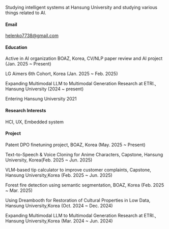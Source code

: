 


Studying intelligent systems at Hansung University and studying various things related to AI.

#### Email
helenko7738@gmail.com

#### Education
Active in AI organization BOAZ, Korea, CV/NLP paper review and AI project (Jan. 2025 ~ Present)

LG Aimers 6th Cohort, Korea (Jan. 2025 ~ Feb. 2025)

Expanding Multimodal LLM to Multimodal Generation Research at ETRI., Hansung University (2024 ~ present)

Entering Hansung University 2021 

#### Research Interests
HCI, UX, Embedded system

#### Project
Patent DPO finetuning project, BOAZ, Korea (May. 2025 ~ Present)

Text-to-Speech & Voice Cloning for Anime Characters, Capstone, Hansung University, Korea(Feb. 2025 ~ Jun. 2025)

VLM-based tip calculator to improve customer complaints, Capstone, Hansung University,Korea (Feb. 2025 ~ Jun. 2025)

Forest fire detection using semantic segmentation, BOAZ, Korea (Feb. 2025 ~ Mar. 2025)

Using Dreambooth for Restoration of Cultural Properties in Low Data, Hansung University,Korea (Oct. 2024 ~ Dec. 2024)

Expanding Multimodal LLM to Multimodal Generation Research at ETRI., Hansung University,Korea (Mar. 2024 ~ Jun. 2024)

